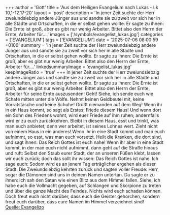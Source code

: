 +++
author = 'Gott'
title = 'Aus dem Heiligen Evangelium nach Lukas - Lk 10,1-12.17-20'
layout = 'post'
description = 'In jener Zeit suchte der Herr zweiundsiebzig andere Jünger aus und sandte sie zu zweit vor sich her in alle Städte und Ortschaften, in die er selbst gehen wollte. Er sagte zu ihnen: Die Ernte ist groß, aber es gibt nur wenig Arbeiter. Bittet also den Herrn der Ernte, Arbeiter für....'
images = ['/symbols/evangelist_lukas.jpg']
categories = ['EVANGELIUM']
tags = ['EVANGELIUM']
date = '2025-07-06 08:00:59 +0100'
summary = 'In jener Zeit suchte der Herr zweiundsiebzig andere Jünger aus und sandte sie zu zweit vor sich her in alle Städte und Ortschaften, in die er selbst gehen wollte. Er sagte zu ihnen: Die Ernte ist groß, aber es gibt nur wenig Arbeiter. Bittet also den Herrn der Ernte, Arbeiter für....'
linkedsummaryImage = 'evangelist_lukas.jpg'
keepImageRatio = 'true'
+++
In jener Zeit suchte der Herr zweiundsiebzig andere Jünger aus und sandte sie zu zweit vor sich her in alle Städte und Ortschaften, in die er selbst gehen wollte.
Er sagte zu ihnen: Die Ernte ist groß, aber es gibt nur wenig Arbeiter. Bittet also den Herrn der Ernte, Arbeiter für seine Ernte auszusenden!
Geht! Siehe, ich sende euch wie Schafe mitten unter die Wölfe.<!--more-->
Nehmt keinen Geldbeutel mit, keine Vorratstasche und keine Schuhe! Grüßt niemanden auf dem Weg!
Wenn ihr in ein Haus kommt, so sagt als Erstes: Friede diesem Haus!
Und wenn dort ein Sohn des Friedens wohnt, wird euer Friede auf ihm ruhen; andernfalls wird er zu euch zurückkehren.
Bleibt in diesem Haus, esst und trinkt, was man euch anbietet; denn wer arbeitet, ist seines Lohnes wert. Zieht nicht von einem Haus in ein anderes!
Wenn ihr in eine Stadt kommt und man euch aufnimmt, so esst, was man euch vorsetzt.
Heilt die Kranken, die dort sind, und sagt ihnen: Das Reich Gottes ist euch nahe!
Wenn ihr aber in eine Stadt kommt, in der man euch nicht aufnimmt, dann geht auf die Straße hinaus und ruft:
Selbst den Staub eurer Stadt, der an unseren Füßen klebt, lassen wir euch zurück; doch das sollt ihr wissen: Das Reich Gottes ist nahe.
Ich sage euch: Sodom wird es an jenem Tag erträglicher ergehen als dieser Stadt.
Die Zweiundsiebzig kehrten zurück und sagten voller Freude: Herr, sogar die Dämonen sind uns in deinem Namen untertan.
Da sagte er zu ihnen: Ich sah den Satan wie einen Blitz aus dem Himmel fallen.
Siehe, ich habe euch die Vollmacht gegeben, auf Schlangen und Skorpione zu treten und über die ganze Macht des Feindes. Nichts wird euch schaden können.
Doch freut euch nicht darüber, dass euch die Geister gehorchen, sondern freut euch darüber, dass eure Namen im Himmel verzeichnet sind!<br> [Quelle: Evangelizo](https://evangeliumtagfuertag.org/DE/gospel)